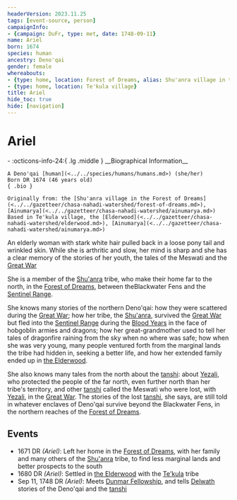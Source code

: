 ```yaml
---
headerVersion: 2023.11.25
tags: [event-source, person]
campaignInfo:
- {campaign: DuFr, type: met, date: 1748-09-11}
name: Ariel
born: 1674
species: human
ancestry: Deno'qai
gender: female
whereabouts:
- {type: home, location: Forest of Dreams, alias: Shu'anra village in the Forest of Dreams}
- {type: home, location: Te'kula village}
title: Ariel
hide_toc: true
hide: [navigation]
---
```

# Ariel
<div class="grid cards ext-narrow-margin ext-one-column" markdown>
- :octicons-info-24:{ .lg .middle } __Biographical Information__

    A Deno'qai [human](<../../species/humans/humans.md>) (she/her)  
    Born DR 1674 (46 years old)  
    { .bio }

    Originally from: the [Shu'anra village in the Forest of Dreams](<../../gazetteer/chasa-nahadi-watershed/forest-of-dreams.md>), [Ainumarya](<../../gazetteer/chasa-nahadi-watershed/ainumarya.md>)
    Based in Te'kula village, the [Elderwood](<../../gazetteer/chasa-nahadi-watershed/elderwood.md>), [Ainumarya](<../../gazetteer/chasa-nahadi-watershed/ainumarya.md>)
</div>



An elderly woman with stark white hair pulled back in a loose pony tail and wrinkled skin. While she is arthritic and slow, her mind is sharp and she has a clear memory of the stories of her youth, the tales of the Meswati and the [Great War](<../../events/1500s/great-war.md>)

She is a member of the [Shu'anra](<../../groups/deno-qai/northern-tribes/shu-anra.md>) tribe, who make their home far to the north, in the [Forest of Dreams](<../../gazetteer/chasa-nahadi-watershed/forest-of-dreams.md>), between theBlackwater Fens and the [Sentinel Range](<../../gazetteer/sentinel-range/sentinel-range.md>). 

She knows many stories of the northern Deno'qai: how they were scattered during the [Great War](<../../events/1500s/great-war.md>); how her tribe, the [Shu'anra](<../../groups/deno-qai/northern-tribes/shu-anra.md>), survived the [Great War](<../../events/1500s/great-war.md>) but fled into the [Sentinel Range](<../../gazetteer/sentinel-range/sentinel-range.md>) during the [Blood Years](<../../events/1500s/blood-years.md>) in the face of hobgoblin armies and dragons; how her great-grandmother used to tell her tales of dragonfire raining from the sky when no where was safe; how when she was very young, many people ventured forth from the marginal lands the tribe had hidden in, seeking a better life, and how her extended family ended up in [the Elderwood](<../../gazetteer/chasa-nahadi-watershed/elderwood.md>). 

She also knows many tales from the north about the [tanshi](<../../cosmology/religions/tanshi.md>): about [Yezali](<../../cosmology/gods/tanshi/yezali.md>), who protected the people of the far north, even further north than her tribe's territory, and other [tanshi](<../../cosmology/religions/tanshi.md>) called the Meswati who were lost, with [Yezali](<../../cosmology/gods/tanshi/yezali.md>), in the [Great War](<../../events/1500s/great-war.md>). The stories of the lost [tanshi](<../../cosmology/religions/tanshi.md>), she says, are still told in whatever enclaves of Deno'qai survive beyond the Blackwater Fens, in the northern reaches of the [Forest of Dreams](<../../gazetteer/chasa-nahadi-watershed/forest-of-dreams.md>). 

## Events
- 1671 DR *(Ariel)*: Left her home in the [Forest of Dreams](<../../gazetteer/chasa-nahadi-watershed/forest-of-dreams.md>), with her family and many others of the [Shu'anra](<../../groups/deno-qai/northern-tribes/shu-anra.md>) tribe, to find less marginal lands and better prospects to the south
- 1680 DR *(Ariel)*: Settled in [the Elderwood](<../../gazetteer/chasa-nahadi-watershed/elderwood.md>) with the [Te'kula](<../../groups/deno-qai/te-kula.md>) tribe
- Sep 11, 1748 DR *(Ariel)*: Meets [Dunmar Fellowship](<../pcs/dunmar-fellowship/dunmar-fellowship.md>), and tells [Delwath](<../pcs/dunmar-fellowship/delwath.md>) stories of the Deno'qai and the [tanshi](<../../cosmology/religions/tanshi.md>)